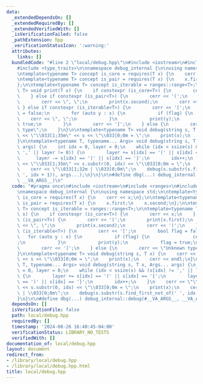 ```yaml
---
data:
  _extendedDependsOn: []
  _extendedRequiredBy: []
  _extendedVerifiedWith: []
  _isVerificationFailed: false
  _pathExtension: hpp
  _verificationStatusIcon: ':warning:'
  attributes:
    links: []
  bundledCode: "#line 2 \"local/debug.hpp\"\n#include <iostream>\n#include <ranges>\n\
    #include <type_traits>\n\nnamespace debug_internal {\n\nusing namespace std;\n\
    \ntemplate<typename T> concept is_core = requires(T x) {\n    cerr << x;\n};\n\
    \ntemplate<typename T> concept is_pair = requires(T x) {\n    x.first;\n    x.second;\n\
    };\n\ntemplate<typename T> concept is_iterable = ranges::range<T>;\n\ntemplate<typename\
    \ T> void print(T x) {\n    if constexpr (is_core<T>) {\n        cerr << x;\n\
    \    } else if constexpr (is_pair<T>) {\n        cerr << '(';\n        print(x.first);\n\
    \        cerr << \", \";\n        print(x.second);\n        cerr << ')';\n   \
    \ } else if constexpr (is_iterable<T>) {\n        cerr << '[';\n        bool flag\
    \ = false;\n        for (auto y : x) {\n            if (flag) {\n            \
    \    cerr << \", \";\n            }\n            print(y);\n            flag =\
    \ true;\n        }\n        cerr << ']';\n    } else {\n        cerr << \"Unknown\
    \ type\";\n    }\n}\n\ntemplate<typename T> void debug(string s, T x) {\n    cerr\
    \ << \"\\033[1;35m\" << s << \"\\033[0;0m = \";\n    print(x);\n    cerr << endl;\n\
    }\n\ntemplate<typename T, typename... Args> void debug(string s, T x, Args...\
    \ args) {\n    int idx = 0, layer = 0;\n    while (idx < ssize(s) && (s[idx] !=\
    \ ',' || layer != 0)) {\n        layer += s[idx] == '(' || s[idx] == '{';\n  \
    \      layer -= s[idx] == ')' || s[idx] == '}';\n        idx++;\n    }\n    cerr\
    \ << \"\\033[1;35m\" << s.substr(0, idx) << \"\\033[0;0m = \";\n    print(x);\n\
    \    cerr << \"\\033[1;32m | \\033[0;0m\";\n    debug(s.substr(s.find_first_not_of('\
    \ ', idx + 1)), args...);\n}\n}\n\n#define dbg(...) debug_internal::debug(#__VA_ARGS__,\
    \ __VA_ARGS__)\n"
  code: "#pragma once\n#include <iostream>\n#include <ranges>\n#include <type_traits>\n\
    \nnamespace debug_internal {\n\nusing namespace std;\n\ntemplate<typename T> concept\
    \ is_core = requires(T x) {\n    cerr << x;\n};\n\ntemplate<typename T> concept\
    \ is_pair = requires(T x) {\n    x.first;\n    x.second;\n};\n\ntemplate<typename\
    \ T> concept is_iterable = ranges::range<T>;\n\ntemplate<typename T> void print(T\
    \ x) {\n    if constexpr (is_core<T>) {\n        cerr << x;\n    } else if constexpr\
    \ (is_pair<T>) {\n        cerr << '(';\n        print(x.first);\n        cerr\
    \ << \", \";\n        print(x.second);\n        cerr << ')';\n    } else if constexpr\
    \ (is_iterable<T>) {\n        cerr << '[';\n        bool flag = false;\n     \
    \   for (auto y : x) {\n            if (flag) {\n                cerr << \", \"\
    ;\n            }\n            print(y);\n            flag = true;\n        }\n\
    \        cerr << ']';\n    } else {\n        cerr << \"Unknown type\";\n    }\n\
    }\n\ntemplate<typename T> void debug(string s, T x) {\n    cerr << \"\\033[1;35m\"\
    \ << s << \"\\033[0;0m = \";\n    print(x);\n    cerr << endl;\n}\n\ntemplate<typename\
    \ T, typename... Args> void debug(string s, T x, Args... args) {\n    int idx\
    \ = 0, layer = 0;\n    while (idx < ssize(s) && (s[idx] != ',' || layer != 0))\
    \ {\n        layer += s[idx] == '(' || s[idx] == '{';\n        layer -= s[idx]\
    \ == ')' || s[idx] == '}';\n        idx++;\n    }\n    cerr << \"\\033[1;35m\"\
    \ << s.substr(0, idx) << \"\\033[0;0m = \";\n    print(x);\n    cerr << \"\\033[1;32m\
    \ | \\033[0;0m\";\n    debug(s.substr(s.find_first_not_of(' ', idx + 1)), args...);\n\
    }\n}\n\n#define dbg(...) debug_internal::debug(#__VA_ARGS__, __VA_ARGS__)\n"
  dependsOn: []
  isVerificationFile: false
  path: local/debug.hpp
  requiredBy: []
  timestamp: '2024-08-26 16:40:45-04:00'
  verificationStatus: LIBRARY_NO_TESTS
  verifiedWith: []
documentation_of: local/debug.hpp
layout: document
redirect_from:
- /library/local/debug.hpp
- /library/local/debug.hpp.html
title: local/debug.hpp
---
```

